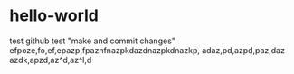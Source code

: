 # hello-world
test github
test "make and commit changes"
efpoze,fo,ef,epazp,fpaznfnazpkdazdnazpkdnazkp,
adaz,pd,azpd,paz,daz
azdk,apzd,az^d,az^l,d
